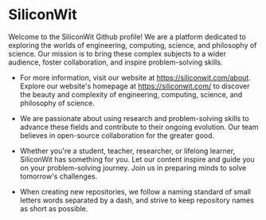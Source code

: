 # SiliconWit

Welcome to the SiliconWit Github profile! We are a platform dedicated to exploring the worlds of engineering, computing, science, and philosophy of science. Our mission is to bring these complex subjects to a wider audience, foster collaboration, and inspire problem-solving skills.

- For more information, visit our website at https://siliconwit.com/about. Explore our website's homepage at https://siliconwit.com/ to discover the beauty and complexity of engineering, computing, science, and philosophy of science.

- We are passionate about using research and problem-solving skills to advance these fields and contribute to their ongoing evolution. Our team believes in open-source collaboration for the greater good.

- Whether you're a student, teacher, researcher, or lifelong learner, SiliconWit has something for you. Let our content inspire and guide you on your problem-solving journey. Join us in preparing minds to solve tomorrow's challenges.

- When creating new repositories, we follow a naming standard of small letters words separated by a dash, and strive to keep repository names as short as possible. 

